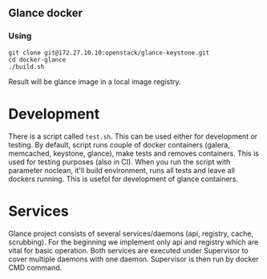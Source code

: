 ## Glance docker

### Using

```
git clone git@172.27.10.10:openstack/glance-keystone.git
cd docker-glance
./build.sh
```
Result will be glance image in a local image registry.

# Development
There is a script called `test.sh`. This can be used either for development or testing. By default, script runs couple of docker containers (galera, memcached, keystone, glance), make tests and removes containers. This is used for testing purposes (also in CI).
When you run the script with parameter noclean, it'll build environment, runs all tests and leave all dockers running. This is usefol for development of glance containers.

# Services

Glance project consists of several services/daemons (api, registry, cache, scrubbing). For the beginning we implement only api and registry which are vital for basic operation.
Both services are executed under Supervisor to cover multiple daemons with one daemon. Supervisor is then run by docker CMD command.

